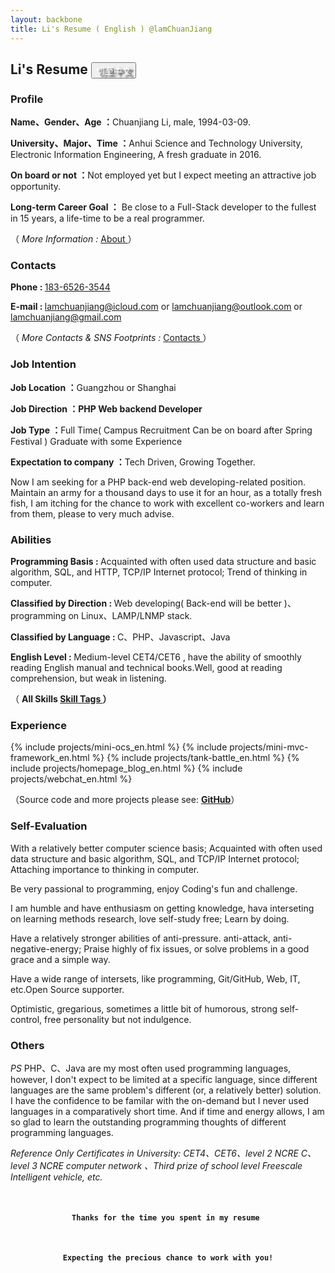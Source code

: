 ```yaml
---
layout: backbone
title: Li's Resume ( English ) @lamChuanJiang
---
```


<h2>Li's Resume    
<a href="/resume_zh.html">
<button type="button" class="btn btn-success btn-lg" style="text-shadow: black 5px 3px 3px;font-size: 14px;color: rgb(255,255,255);">
<i class="fa  fa-hand-o-right"></i> 切至中文</button></a></h2>

<div class="content_font">
<h3 class="alert alert-success"><i class="fa fa-bookmark"></i> Profile</h3>
<p><i class="fa fa-asterisk"></i> 
<strong>Name、Gender、Age ：</strong>Chuanjiang Li, male, 1994-03-09.</p>
<p><i class="fa fa-asterisk"></i> 
<strong>University、Major、Time ：</strong>Anhui Science and Technology University, Electronic Information Engineering, A fresh graduate in 2016.</p>
<p><i class="fa fa-asterisk"></i> 
<strong>On board or not ：</strong>Not employed yet but I expect meeting an attractive job opportunity.</p>
<p><i class="fa fa-asterisk"></i> 
<strong>Long-term Career Goal ：</strong> Be close to a Full-Stack developer to the fullest in 15 years, a life-time to be a real programmer.</p>
<p>（<em> More Information : </em><a href="/about_li_zh.html">About </a>）</p></div>

<div class="content_font">
<h3 class="alert alert-success"><i class="fa fa-phone"></i> Contacts</h3>
<p><i class="fa fa-asterisk"></i> 
<strong>Phone : </strong><a href="tel:18365263544">183-6526-3544</a></p>
<p><i class="fa fa-asterisk"></i> 
<strong>E-mail : </strong><a href="mailto:lamchuanjiang@icloud.com">lamchuanjiang@icloud.com</a> or 
<a href="mailto:lamchuanjiang@outlook.com">lamchuanjiang@outlook.com</a> or 
<a href="mailto:lamchuanjiang@gmail.com">lamchuanjiang@gmail.com</a></p>
<p>（<em> More Contacts & SNS Footprints : </em><a href="/contact_li.html">Contacts </a>）</p></div>

<div class="content_font">
<h3 class="alert alert-success"><i class="fa fa-send-o"></i> Job Intention</h3>
<p><i class="fa fa-asterisk"></i> 
<strong>Job Location ：</strong>Guangzhou or Shanghai</p>
<p><i class="fa fa-asterisk"></i> 
<strong>Job Direction ：PHP Web backend Developer</strong></p>
<p><i class="fa fa-asterisk"></i> 
<strong>Job Type ：</strong><span class="label label-default">Full Time( Campus Recruitment Can be on board after Spring Festival )</span>
<span class="label label-default">Graduate with some Experience</span></p>
<p><i class="fa fa-asterisk"></i> 
<strong>Expectation to company ：</strong>Tech Driven, Growing Together.</p>
<p>
<i class="fa fa-bullhorn"></i> Now I am seeking for a PHP back-end web developing-related position. Maintain an army for a thousand days to use it for an hour, as a totally fresh fish, I am itching for the chance to work with excellent co-workers and learn from them, please to very much advise.</p></div>

<div class="content_font">
<h3 class="alert alert-success"><i class="fa fa-star"></i> Abilities</h3>
<p><i class="fa fa-asterisk"></i> 
<strong>Programming Basis : </strong>Acquainted with often used data structure and basic algorithm, SQL, and HTTP, TCP/IP Internet protocol; Trend of thinking in computer.</p>
<p><i class="fa fa-asterisk"></i> 
<strong>Classified by Direction : </strong>Web developing( Back-end will be better )、programming on Linux、LAMP/LNMP stack.</p>
<p><i class="fa fa-asterisk"></i> 
<strong>Classified by Language : </strong>C、PHP、Javascript、Java</p>
<p><i class="fa fa-asterisk"></i> 
<strong>English Level : </strong>Medium-level CET4/CET6 , have the ability of smoothly reading English manual and technical books.Well, good at reading comprehension, but weak in listening.</p>
<p>（
<strong>All Skills 
<i class="fa  fa-hand-o-right"></i> 
<a href="/skills.html">Skill Tags </a> 
<i class="fa  fa-hand-o-left"></i>）</strong></p></div>

<h3 class="alert alert-success"><i class="fa fa-list-ol"></i> Experience</h3>

{% include projects/mini-ocs_en.html %}
{% include projects/mini-mvc-framework_en.html %}
{% include projects/tank-battle_en.html %}
{% include projects/homepage_blog_en.html %}
{% include projects/webchat_en.html %}

<p class="content_font">（Source code and more projects please see: <i class="fa fa-hand-o-right"></i> 
<a href="https://github.com/lamChuanJiang/LBD/" target="_blank"><b>GitHub</b></a>）</p>

<div class="content_font">
<h3 class="alert alert-success">
<i class="fa fa-heart"></i> Self-Evaluation</h3>
<p>
<i class="fa fa-heart"></i> With a relatively better computer science basis; Acquainted with often used data structure and basic algorithm, SQL, and TCP/IP Internet protocol; Attaching importance to thinking in computer.</p>
<p>
<i class="fa fa-heart"></i> Be very passional to programming, enjoy Coding's fun and challenge.</p>
<p>
<i class="fa fa-heart"></i> I am humble and have enthusiasm on getting knowledge, hava interseting on learning methods research, love self-study free; Learn by doing.</p>
<p>
<i class="fa fa-heart"></i> Have a relatively stronger abilities of anti-pressure. anti-attack, anti-negative-energy; Praise highly of fix issues, or solve problems  in a good grace and a simple way.</p>
<p>
<i class="fa fa-heart"></i> Have a wide range of intersets, like programming, Git/GitHub, Web, IT, etc.Open Source supporter.</p>
<p>
<i class="fa fa-heart"></i> Optimistic, gregarious, sometimes a little bit of  humorous, strong self-control, free personality but not indulgence.</p></div>

<div class="content_font">
<h3 class="alert alert-success"><i class="fa fa-eye"></i> Others</h3>

<p>
<i class="label label-default"> PS</i> PHP、C、Java are my most often used programming languages, however, I don't expect to be limited at a specific language, since different languages are the same problem's different (or, a relatively better) solution. I have the confidence to be familar with the on-demand but I never used languages in a comparatively short time. And if time and energy allows, I am so glad to learn the outstanding programming thoughts of different programming  languages.</p>

<p>
<i class="label label-default"> Reference Only</i> <em>Certificates in University: CET4、CET6、level 2 NCRE C、level 3 NCRE computer network 、Third prize of  school level Freescale Intelligent vehicle, etc.</em></p></div>

<p class="content_font" style="text-align:center;margin-top:50px;text-size:26px;"><b><code><i class="fa fa-heart"></i> Thanks for the time you spent in my resume  <i class="fa fa-heart"></i></code></b><p class="content_font" style="text-align:center;margin-top:50px;text-size:26px;"><b><code><i class="fa fa-heart"></i> Expecting the precious chance to work with you! <i class="fa fa-heart"></i></code></b></p>
